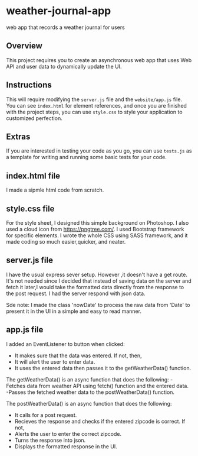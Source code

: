 # weather-journal-app
web app that records a weather journal for users

## Overview
This project requires you to create an asynchronous web app that uses Web API and user data to dynamically update the UI. 

## Instructions
This will require modifying the `server.js` file and the `website/app.js` file. You can see `index.html` for element references, and once you are finished with the project steps, you can use `style.css` to style your application to customized perfection.

## Extras
If you are interested in testing your code as you go, you can use `tests.js` as a template for writing and running some basic tests for your code.

## index.html file
I made a sipmle html code from scratch.

## style.css file
For the style sheet, I designed this simple background on Photoshop. I also used a cloud icon from https://pngtree.com/.
I used Bootstrap framework for specific elements. 
I wrote the whole CSS using SASS framework, and it made coding so much easier,quicker, and neater. 

## server.js file
I have the usual express sever setup. However ,it doesn't have a get route. It's not needed since I decided that instead of saving data on the server and fetch it later,I would take the formatted data directly from the response to the post request. 
I had the server respond with json data.

Sde note: I made the class 'nowDate' to process the raw data from 'Date' to present it in the UI in a simple and easy to read manner. 

## app.js file
I added an EventListener to button when clicked:
- It makes sure that the data was entered. If not, then,
- It will alert the user to enter data.
- It uses the entered data then passes it to the getWeatherData() function.

The getWeatherData() is an async function that does the following:
-Fetches data from weather API using fetch() function and the entered data.
-Passes the fetched weather data to the postWeatherData() function. 

The postWeatherData() is an async function that does the following:
- It calls for a post request.
- Recieves the response and checks if the entered zipcode is correct. If not,
- Alerts the user to enter the correct zipcode.
- Turns the response into json.
- Displays the formatted response in the UI.
